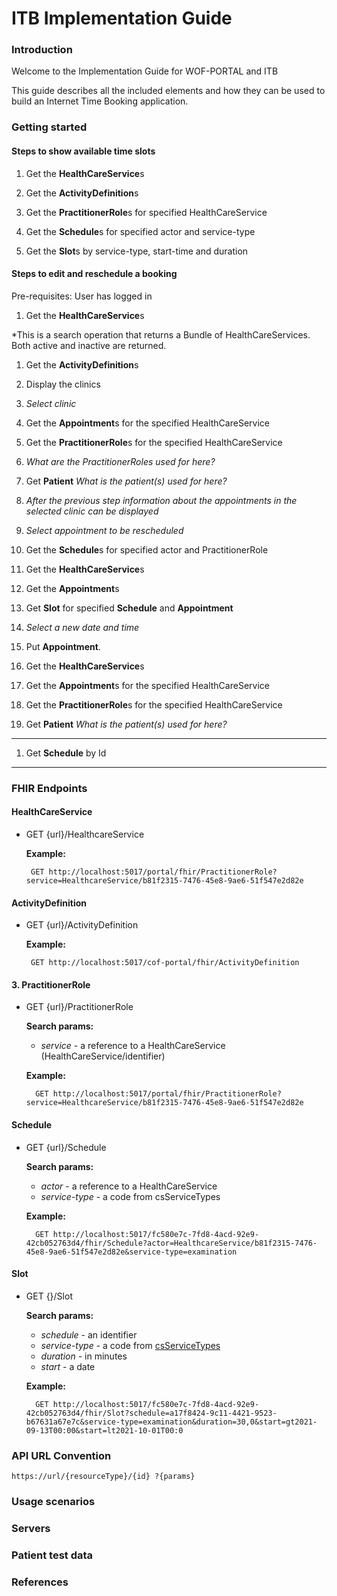 # ITB Implementation Guide

### Introduction

Welcome to the Implementation Guide for WOF-PORTAL and ITB

This guide describes all the included elements and how they can be used to build an Internet Time Booking application.

### Getting started



#### Steps to show available time slots


1. Get the **HealthCareService**s

1. Get the **ActivityDefinition**s

1. Get the **PractitionerRole**s for specified HealthCareService

1. Get the **Schedule**s for specified actor and service-type

1. Get the **Slot**s by service-type, start-time and duration 


#### Steps to edit and reschedule a booking

Pre-requisites: User has logged in

1. Get the **HealthCareService**s 

*This is a search operation that returns a Bundle of HealthCareServices. Both active and inactive are returned.

1. Get the **ActivityDefinition**s

1. Display the clinics

1. *Select clinic*

1. Get the **Appointment**s for the specified HealthCareService

1. Get the **PractitionerRole**s for the specified HealthCareService 

1. *What are the PractitionerRoles used for here?*

1. Get **Patient**  *What is the patient(s) used for here?*

1. *After the previous step information about the appointments in the selected clinic can be displayed*

1. *Select appointment to be rescheduled*

1. Get the **Schedule**s for specified actor and PractitionerRole

1. Get the **HealthCareService**s 

1. Get the **Appointment**s

1. Get **Slot** for specified **Schedule** and **Appointment** 

1. *Select a new date and time*

1. Put **Appointment**. 

1. Get the **HealthCareService**s 

1. Get the **Appointment**s for the specified HealthCareService

1. Get the **PractitionerRole**s for the specified HealthCareService 
1. Get **Patient**  *What is the patient(s) used for here?*




----
1. Get **Schedule** by Id

----





### FHIR Endpoints

#### HealthCareService
*  GET {url}/HealthcareService

    **Example:**    
    
        GET http://localhost:5017/portal/fhir/PractitionerRole?service=HealthcareService/b81f2315-7476-45e8-9ae6-51f547e2d82e

#### ActivityDefinition
*  GET {url}/ActivityDefinition

   **Example:**

        GET http://localhost:5017/cof-portal/fhir/ActivityDefinition

#### 3. PractitionerRole
* GET {url}/PractitionerRole

    **Search params:**
    * *service* - a reference to a HealthCareService (HealthCareService/identifier)

    **Example:**

        GET http://localhost:5017/portal/fhir/PractitionerRole?service=HealthcareService/b81f2315-7476-45e8-9ae6-51f547e2d82e

#### Schedule 
* GET {url}/Schedule

    **Search params:**
    
    * *actor* - a reference to a HealthCareService
    * *service-type* - a code from csServiceTypes

    **Example:**

        GET http://localhost:5017/fc580e7c-7fd8-4acd-92e9-42cb052763d4/fhir/Schedule?actor=HealthcareService/b81f2315-7476-45e8-9ae6-51f547e2d82e&service-type=examination

#### Slot
* GET {}/Slot
    
    **Search params:**
    * *schedule* - an identifier
    * *service-type* - a code from [csServiceTypes](https://build.fhir.org/ig/servicewell/wof-portal-fhir-ig/CodeSystem-csServiceType.html)
    * *duration* - in minutes
    * *start* - a date

    **Example:**

        GET http://localhost:5017/fc580e7c-7fd8-4acd-92e9-42cb052763d4/fhir/Slot?schedule=a17f8424-9c11-4421-9523-b67631a67e7c&service-type=examination&duration=30,0&start=gt2021-09-13T00:00&start=lt2021-10-01T00:0


### API URL Convention

`https://url/{resourceType}/{id} ?{params}`

### Usage scenarios

### Servers

### Patient test data

### References
